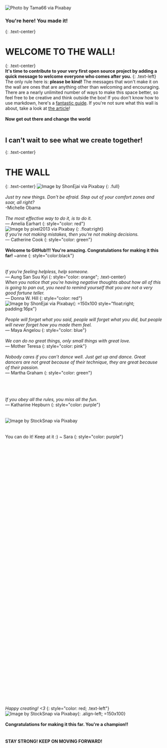 ![Photo by Tama66 via Pixabay](Images/pixabay_Tama66.jpg)
<br>
### You're here! You made it!
{: .text-center}
<br>
# WELCOME TO THE WALL!
 {: .text-center}
<br>
**It's time to contribute to your very first open source project by adding a quick message to welcome everyone who comes after you.**
{: .text-left}
The only rule here is: **please be kind!** The messages that won't make it on the wall are ones that are anything other than welcoming and encouraging. There are a nearly unlimited number of ways to make this space better, so feel free to be creative and think outside the box! If you don't know how to use markdown, here's a [fantastic guide](http://agea.github.io/tutorial.md/). If you're not sure what this wall is about, take a look at [the article](https://towardsdatascience.com/getting-started-with-git-and-github-6fcd0f2d4ac6)!
<br>
<br>
**Now get out there and change the world**
<br>
<br>
## I can't wait to see what we create together!
{: .text-center}
<br>
# THE WALL
{: .text-center}
![Image by ShonEjai via Pixabay](Images/pixabay_ShonEjai.jpg)
{: .full}
<br>
<br>
*Just try new things. Don't be afraid. Step out of your comfort zones and soar, all right?*
<br>-Michelle Obama
<br>
<br>
*The most effective way to do it, is to do it.*
<br>— Amelia Earhart
{: style="color: red"}
<br>
![Image by pixel2013 via Pixabay](Images/pixabay_pixel2013.jpg)
{: .float:right}
<br>
*If you’re not making mistakes, then you’re not making decisions.* 
<br>— Catherine Cook
{: style="color: green"}
<br>
<br>
**Welcome to GitHub!!! You're amazing. Congratulations for making it this far!** ~anne 
{: style="color:black"}
<br>
<br>
<br>
*If you’re feeling helpless, help someone.*
<br>— Aung San Suu Kyi
{: style="color: orange"; .text-center}
<br>
*When you notice that you’re having negative thoughts about how all of this is going to pan out,* 
*you need to remind yourself that you are not a very good fortune teller.* 
<br>— Donna W. Hill
{: style="color: red"}
<br>
![Image by ShonEjai via Pixabay](Images/pixabay_ShonEjai(hope).jpg){: =150x100 style="float:right; padding:16px"}
<br>
<br>
*People will forget what you said, people will forget what you did,* 
*but people will never forget how you made them feel.* 
<br>— Maya Angelou
{: style="color: blue"}
<br>
<br>
*We can do no great things, only small things with great love.*
 <br>— Mother Teresa
{: style="color: pink"}
<br>
<br>
*Nobody cares if you can’t dance well.* 
*Just get up and dance.* 
*Great dancers are not great because of their technique, they are great because of their passion.* 
<br>— Martha Graham
{: style="color: green"}
<br>
<br>
<br>
<br>
<br>
*If you obey all the rules, you miss all the fun.* 
<br>— Katharine Hepburn
{: style="color: purple"}
<br>
<br>
<br>
![Image by StockSnap via Pixabay](Images/pixabay_StockSnap(beauty).jpg)
<br>
<br>
<br>
You can do it! Keep at it :) ~ Sara
{: style="color: purple"}
<br>
<br>
<br>
<br>
<br>
<br>
<br>
<br>
<br>
<br>
<br>
<br>
<br>
<br>
<br>
<br>
<br>
<br>
<br>
<br>
<br>
<br>
<br>
<br>
<br>
<br>
<br>
<br>
<br>
<br>
<br>
<br>
<br>
<br>
<br>
<br>
<br>
<br>
<br>
<br>
<br>
<br>
<br>
<br>
<br>
<br>
<br>
<br>
<br>
<br>
<br>
*Happy creating! <3*
{: style="color: red; .text-left"}
![Image by StockSnap via Pixabay](Images/pixabay_StockSnap(cat).jpg){: .align-left; =150x100}
<br>
<br>
**Congratulations for making it this far. You're a champion!!**
<br>
<br>
<h4>STAY STRONG! KEEP ON MOVING FORWARD!</h4>
<br>
<br>

